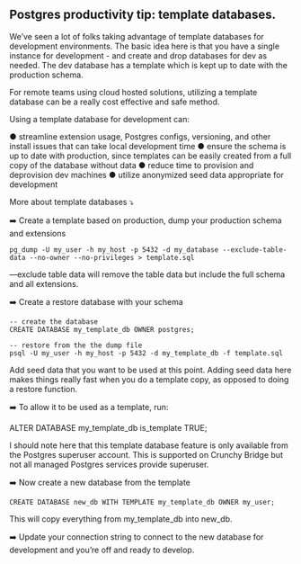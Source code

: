 ## Postgres productivity tip: template databases.

We’ve seen a lot of folks taking advantage of template databases for development environments. The basic idea here is that you have a single instance for development - and create and drop databases for dev as needed. The dev database has a template which is kept up to date with the production schema.

For remote teams using cloud hosted solutions, utilizing a template database can be a really cost effective and safe method. 

Using a template database for development can:

● streamline extension usage, Postgres configs, versioning, and other install issues that can take local development time
● ensure the schema is up to date with production, since templates can be easily created from a full copy of the database without data
● reduce time to provision and deprovision dev machines
● utilize anonymized seed data appropriate for development

More about template databases ⤵️ 

➡️ Create a template based on production, dump your production schema and extensions

```pg_dump -U my_user -h my_host -p 5432 -d my_database --exclude-table-data --no-owner --no-privileges > template.sql```

—exclude table data will remove the table data but include the full schema and all extensions. 

➡️ Create a restore database with your schema

```
-- create the database
CREATE DATABASE my_template_db OWNER postgres;

-- restore from the the dump file
psql -U my_user -h my_host -p 5432 -d my_template_db -f template.sql
```

Add seed data that you want to be used at this point. Adding seed data here makes things really fast when you do a template copy, as opposed to doing a restore function. 

➡️ To allow it to be used as a template, run:

ALTER DATABASE my_template_db is_template TRUE;

I should note here that this template database feature is only available from the Postgres superuser account. This is supported on Crunchy Bridge but not all managed Postgres services provide superuser. 

➡️ Now create a new database from the template

```CREATE DATABASE new_db WITH TEMPLATE my_template_db OWNER my_user;```

This will copy everything from my_template_db into new_db.

➡️ Update your connection string to connect to the new database for development and you’re off and ready to develop.
